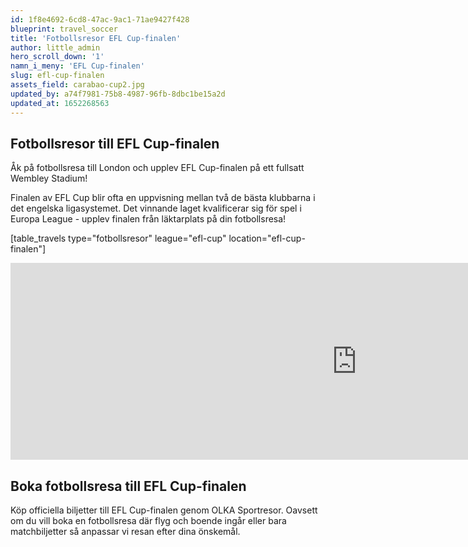 ```yaml
---
id: 1f8e4692-6cd8-47ac-9ac1-71ae9427f428
blueprint: travel_soccer
title: 'Fotbollsresor EFL Cup-finalen'
author: little_admin
hero_scroll_down: '1'
namn_i_meny: 'EFL Cup-finalen'
slug: efl-cup-finalen
assets_field: carabao-cup2.jpg
updated_by: a74f7981-75b8-4987-96fb-8dbc1be15a2d
updated_at: 1652268563
---
```

<h2><strong>Fotbollsresor till EFL Cup-finalen</strong></h2>
<p>Åk på fotbollsresa till London och upplev EFL Cup-finalen på ett fullsatt Wembley Stadium!</p>
<p>Finalen av EFL Cup blir ofta en uppvisning mellan två de bästa klubbarna i det engelska ligasystemet. Det vinnande laget kvalificerar sig för spel i Europa League - upplev finalen från läktarplats på din fotbollsresa!</p>
<p>[table_travels type="fotbollsresor" league="efl-cup" location="efl-cup-finalen"]</p>
<p><iframe src="https://www.youtube.com/embed/iJd5a-7Ls0o" width="1108" height="315" frameborder="0" allowfullscreen="allowfullscreen" data-mce-fragment="1"><span data-mce-type="bookmark" style="display: inline-block; width: 0px; overflow: hidden; line-height: 0;" class="mce_SELRES_start">﻿</span><span data-mce-type="bookmark" style="display: inline-block; width: 0px; overflow: hidden; line-height: 0;" class="mce_SELRES_start">﻿</span><span data-mce-type="bookmark" style="display: inline-block; width: 0px; overflow: hidden; line-height: 0;" class="mce_SELRES_start">﻿</span></iframe></p>
<h2>Boka fotbollsresa till EFL Cup-finalen</h2>
<p>Köp officiella biljetter till EFL Cup-finalen genom OLKA Sportresor. Oavsett om du vill boka en fotbollsresa där flyg och boende ingår eller bara matchbiljetter så anpassar vi resan efter dina önskemål.</p>